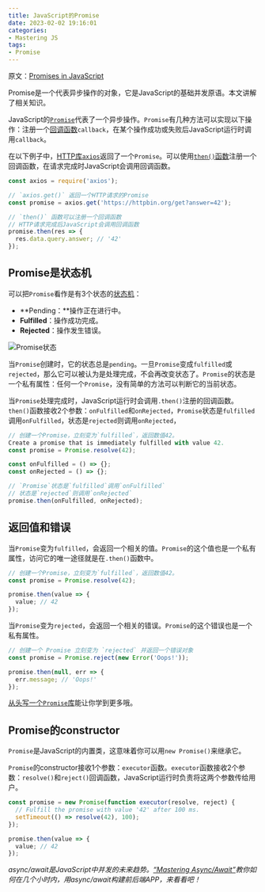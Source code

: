 ```yaml
---
title: JavaScript的Promise
date: 2023-02-02 19:16:01
categories:
- Mastering JS
tags:
- Promise
---
```


原文：[Promises in JavaScript](https://masteringjs.io/tutorials/fundamentals/promise)

Promise是一个代表异步操作的对象，它是JavaScript的基础并发原语。本文讲解了相关知识。

<!-- more -->

JavaScript的[`Promise`](https://developer.mozilla.org/en-US/docs/Web/JavaScript/Reference/Global_Objects/Promise)代表了一个异步操作。`Promise`有几种方法可以实现以下操作：注册一个[回调函数](https://masteringjs.io/tutorials/fundamentals/callbacks)`callback`，在某个操作成功或失败后JavaScript运行时调用`callback`。

在以下例子中，[HTTP库`axios`](https://www.npmjs.com/package/axios)返回了一个`Promise`。可以使用[`then()`函数](https://developer.mozilla.org/en-US/docs/Web/JavaScript/Reference/Global_Objects/Promise/then)注册一个回调函数，在请求完成时JavaScript会调用回调函数。

```javascript
const axios = require('axios');

// `axios.get()` 返回一个HTTP请求的Promise
const promise = axios.get('https://httpbin.org/get?answer=42');

// `then()` 函数可以注册一个回调函数
// HTTP请求完成后JavaScript会调用回调函数
promise.then(res => {
  res.data.query.answer; // '42'
});
```

## Promise是状态机

可以把`Promise`看作是有3个状态的[状态机](https://en.wikipedia.org/wiki/Finite-state_machine)：

* **Pending：**操作正在进行中。
* **Fulfilled**：操作成功完成。
* **Rejected**：操作发生错误。

![Promise状态](/post-images/promises-in-javascript-2023-02-02-19-17-10.png)

当`Promise`创建时，它的状态总是`pending`。一旦`Promise`变成`fulfilled`或`rejected`，那么它可以被认为是处理完成，不会再改变状态了。`Promise`的状态是一个私有属性：任何一个`Promise`，没有简单的方法可以判断它的当前状态。

当`Promise`处理完成时，JavaScript运行时会调用`.then()`注册的回调函数。`then()`函数接收2个参数：`onFulfilled`和`onRejected`，`Promise`状态是`fulfilled`调用`onFulfilled`，状态是`rejected`则调用`onRejected`，

```javascript
// 创建一个Promise，立刻变为`fulfilled`，返回数值42。
Create a promise that is immediately fulfilled with value 42.
const promise = Promise.resolve(42);

const onFulfilled = () => {};
const onRejected = () => {};

// `Promise`状态是`fulfilled`调用`onFulfilled`
// 状态是`rejected`则调用`onRejected`
promise.then(onFulfilled, onRejected);
```

## 返回值和错误

当`Promise`变为`fulfilled`，会返回一个相关的值。`Promise`的这个值也是一个私有属性，访问它的唯一途径就是在`.then()`函数中。

```javascript
// 创建一个Promise，立刻变为`fulfilled`，返回数值42。
const promise = Promise.resolve(42);

promise.then(value => {
  value; // 42
});
```

当`Promise`变为`rejected`，会返回一个相关的错误。`Promise`的这个错误也是一个私有属性。

```javascript
// 创建一个 Promise 立刻变为 `rejected` 并返回一个错误对象
const promise = Promise.reject(new Error('Oops!'));

promise.then(null, err => {
  err.message; // 'Oops!'
});
```

[从头写一个`Promise`库](https://thecodebarbarian.com/write-your-own-node-js-promise-library-from-scratch.html)能让你学到更多哦。

## Promise的constructor

`Promise`是JavaScript的内置类，这意味着你可以用`new Promise()`来继承它。

`Promise`的constructor接收1个参数：`executor`函数。`executor`函数接收2个参数：`resolve()`和`reject()`回调函数，JavaScript运行时负责将这两个参数传给用户。

```javascript
const promise = new Promise(function executor(resolve, reject) {
  // Fulfill the promise with value '42' after 100 ms.
  setTimeout(() => resolve(42), 100);
});

promise.then(value => {
  value; // 42
});
```

*async/await是JavaScript中并发的未来趋势。[“Mastering Async/Await”](http://asyncawait.net/)教你如何在几个小时内，用async/await构建前后端APP，来看看吧！*
